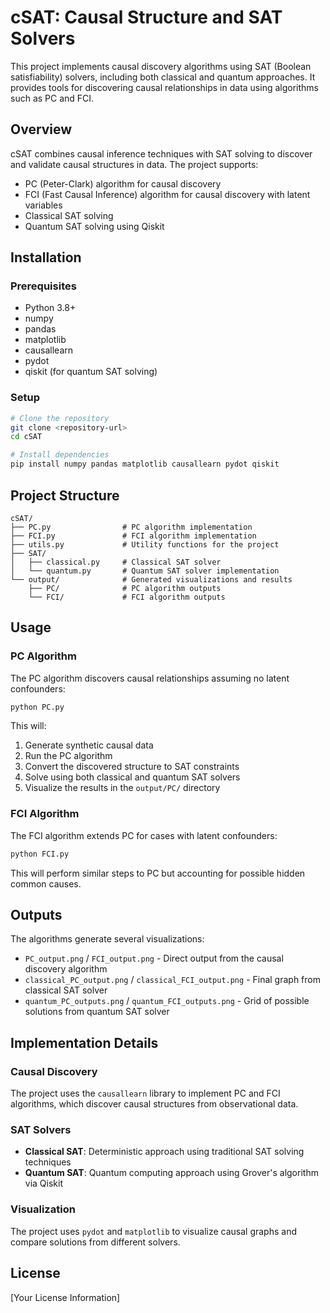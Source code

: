 # cSAT: Causal Structure and SAT Solvers

This project implements causal discovery algorithms using SAT (Boolean satisfiability) solvers, including both classical and quantum approaches. It provides tools for discovering causal relationships in data using algorithms such as PC and FCI.

## Overview

cSAT combines causal inference techniques with SAT solving to discover and validate causal structures in data. The project supports:

- PC (Peter-Clark) algorithm for causal discovery
- FCI (Fast Causal Inference) algorithm for causal discovery with latent variables
- Classical SAT solving
- Quantum SAT solving using Qiskit

## Installation

### Prerequisites

- Python 3.8+
- numpy
- pandas
- matplotlib
- causallearn
- pydot
- qiskit (for quantum SAT solving)

### Setup

```bash
# Clone the repository
git clone <repository-url>
cd cSAT

# Install dependencies
pip install numpy pandas matplotlib causallearn pydot qiskit
```

## Project Structure

```
cSAT/
├── PC.py                # PC algorithm implementation
├── FCI.py               # FCI algorithm implementation
├── utils.py             # Utility functions for the project
├── SAT/
│   ├── classical.py     # Classical SAT solver
│   └── quantum.py       # Quantum SAT solver implementation
└── output/              # Generated visualizations and results
    ├── PC/              # PC algorithm outputs
    └── FCI/             # FCI algorithm outputs
```

## Usage

### PC Algorithm

The PC algorithm discovers causal relationships assuming no latent confounders:

```python
python PC.py
```

This will:

1. Generate synthetic causal data
2. Run the PC algorithm
3. Convert the discovered structure to SAT constraints
4. Solve using both classical and quantum SAT solvers
5. Visualize the results in the `output/PC/` directory

### FCI Algorithm

The FCI algorithm extends PC for cases with latent confounders:

```python
python FCI.py
```

This will perform similar steps to PC but accounting for possible hidden common causes.

## Outputs

The algorithms generate several visualizations:

- `PC_output.png` / `FCI_output.png` - Direct output from the causal discovery algorithm
- `classical_PC_output.png` / `classical_FCI_output.png` - Final graph from classical SAT solver
- `quantum_PC_outputs.png` / `quantum_FCI_outputs.png` - Grid of possible solutions from quantum SAT solver

## Implementation Details

### Causal Discovery

The project uses the `causallearn` library to implement PC and FCI algorithms, which discover causal structures from observational data.

### SAT Solvers

- **Classical SAT**: Deterministic approach using traditional SAT solving techniques
- **Quantum SAT**: Quantum computing approach using Grover's algorithm via Qiskit

### Visualization

The project uses `pydot` and `matplotlib` to visualize causal graphs and compare solutions from different solvers.

## License

[Your License Information]
